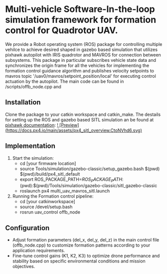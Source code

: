 # Multi-vehicle Software-In-the-loop simulation framework for formation control for Quadrotor UAV.
We provide a Robot operating system (ROS) package for controlling multiple vehilce to achieve desired shaped in gazebo based simulation that utilizes pixhawk autopilot with IRIS quadrotor and MAVROS for connection between subsystems. This package in particular subscribes vehicle state data and synchronizes the origin frame for all the vehicles for implementing the formation control guidance algorithm and publishes velocity setpoints to mavros topic '/uav0/mavros/setpoint_position/local' for executing control actuation by the autopilot. The main code can be found in /scripts/offb_node.cpp and
## Installation
Clone the package to your catkin workspace and catkin_make. The destails for setting up the ROS and gazebo based SITL simulation an be found at [pixhawk documentation](https://docs.px4.io/main/en/simulation/multi-vehicle-simulation.html):
[! [Preview] (https://docs.px4.io/main/assets/px4_sitl_overview.CtoNVhd6.svg)](https://docs.px4.io/main/assets/px4_sitl_overview.CtoNVhd6.svg)
## Implementation
1) Start the simulation:
   - cd [your firmware location]
   - source Tools/simulation/gazebo-classic/setup_gazebo.bash $(pwd) $(pwd)/build/px4_sitl_default
   - export ROS_PACKAGE_PATH=$ROS_PACKAGE_PATH:$(pwd):$(pwd)/Tools/simulation/gazebo-classic/sitl_gazebo-classic
   - roslaunch px4 multi_uav_mavros_sitl.launch
2) Running the Formation control pipeline:
   - cd [your catkinworkspace]
   - source /devel/setup.bash
   - rosrun uav_control offb_node
## Configuration
- Adjust formation parameters (del_x, del_y, del_z) in the main control file (offb_node.cpp) to customize formation patterns according to your application requirements.
- Fine-tune control gains (K1, K2, K3) to optimize drone performance and stability based on specific environmental conditions and mission objectives.
